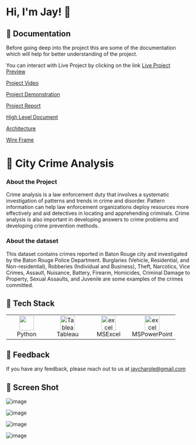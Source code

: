 # Hi, I'm Jay! 👋

## 🚀 Documentation

Before going deep into the project this are some of the documentation which will help for better understanding of the project. 

You can interact with Live Project by clicking on the link [Live Project Preview](https://linktodocumentation) 

[Project Video](https://linktodocumentation)

[Project Demonstration](https://linktodocumentation)

[Project Report](https://github.com/Jaycharole/Crime-Analysis/blob/main/Documentations/City%20Crime%20Report.pdf)

[High Level Document](https://github.com/Jaycharole/Crime-Analysis/blob/main/Documentations/City%20Crime%20-%20High%20Level%20Document%20(HLD).pdf)

[Architecture](https://github.com/Jaycharole/Crime-Analysis/blob/main/Documentations/City%20Crime%20Analysis%20-%20Architecture.pdf)

[Wire Frame]([https://linktodocumentation](https://github.com/Jaycharole/Crime-Analysis/blob/main/Documentations/City%20Crime%20Wireframe.pdf))

# 🚀 City Crime Analysis

### About the Project

Crime analysis is a law enforcement duty that involves a systematic investigation of patterns and trends in crime and disorder. Pattern information can help law enforcement organizations deploy resources more effectively and aid detectives in locating and apprehending criminals. Crime analysis is also important in developing answers to crime problems and developing crime prevention methods.

### About the dataset

This dataset contains crimes reported in Baton Rouge city and investigated by the Baton Rouge Police Department. Burglaries (Vehicle, Residential, and Non-residential), Robberies (Individual and Business), Theft, Narcotics, Vice Crimes, Assault, Nuisance, Battery, Firearm, Homicides, Criminal Damage to Property, Sexual Assaults, and Juvenile are some examples of the crimes committed.

## 🚀 Tech Stack

<table align="center">
  <tr>
    <td align="center" width="96">
     <a href="#" target="_blank">
      <img loading="lazy" src="https://www.python.org/static/community_logos/python-logo-master-v3-TM.png" width="40" height="40"/> 
    </a>
    <br/>Python
   </td>
   <td align="center" width="96">
      <a href="#">
        <a href="https://www.python.org" target="_blank"> <img loading="lazy" src="https://sybyl.com/wp-content/uploads/2019/11/Tableau-Logo-for-website.jpg" alt="Tableau" width="40" height="40"/>
      </a>
      <br>Tableau
    </td>
   <td align="center" width="96">
    <a href="#" target="_blank"> 
     <img loading="lazy" src="https://webobjects2.cdw.com/is/image/CDW/5300125?$product-main$" alt="excel" width="40" height="40"/>
    </a>
    <br/>MSExcel
   </td>
   <td align="center" width="96">
      <a href="#">
        <a href="https://www.python.org" target="_blank"> <img loading="lazy" src="https://i.pcmag.com/imagery/reviews/00InVWTsLrQWxxCpsQMKFcl-5.1569482071.fit_scale.size_760x427.jpg" alt="excel" width="40" height="40"/>
      </a>
      <br>MSPowerPoint
    </td>
  </tr>
</table>



## 🚀 Feedback

If you have any feedback, please reach out to us at jaycharole@gmail.com

## 🚀 Screen Shot

![image](https://user-images.githubusercontent.com/49811782/172941380-2920ae8a-d3a3-4701-8a60-b5b909aeaada.png)

![image](https://user-images.githubusercontent.com/49811782/172941482-cbc874d2-c75f-41f0-a5d7-45b1923c062c.png)

![image](https://user-images.githubusercontent.com/49811782/172941596-1e2f2c76-01b3-4c06-9b42-81c0c1477988.png)

![image](https://user-images.githubusercontent.com/49811782/172941654-ae74eb00-08ac-47cc-9c4a-a5a6d27d7e56.png)


